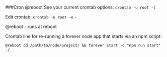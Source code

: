 
###Cron @reboot
See your current crontab options:
`crontab -u root -l`  

Edit crontab:
`crontab -u root -e` - 

@reboot - runs at reboot


Crontab line for re-running a forever node app that starts via an npm script:

`@reboot cd /path/to/node/project/ && forever start -c "npm run start" ./`
